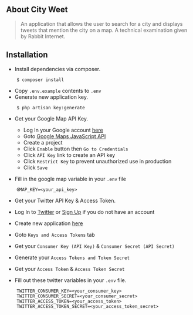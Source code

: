 
## About City Weet

>  An application that allows the user to search for a city and displays tweets that mention the city on a map. A technical examination given by Rabbit Internet.

## Installation

* Install dependencies via composer.
```
	$ composer install
```
* Copy `.env.example` contents to `.env`
* Generate new application key.
```
	$ php artisan key:generate
```
* Get your Google Map API Key.

	* Log In your Google account [here](https://console.developers.google.com)
	* Goto [Google Maps JavaScript API](https://console.developers.google.com/apis/api/maps_backend/overview)
	* Create a project
	* Click `Enable` button then `Go to Credentials`
	* Click `API Key` link to create an API key
	* Click `Restrict Key` to prevent unauthorized use in production
	* Click `Save`

* Fill in the google map variable in your `.env` file
```
	GMAP_KEY=<your_api_key>
```
* Get your Twitter API Key & Access Token.
 * Log In to [Twitter](https://twitter.com) or [Sign Up](https://twitter.com/signup) if you do not have an account
 * Create new application [here](https://apps.twitter.com/app/new)
 * Goto `Keys and Access Tokens` tab 
 * Get your `Consumer Key (API Key)` & `Consumer Secret (API Secret)`
 * Generate your `Access Tokens and Token Secret`
 * Get your `Access Token` & `Access Token Secret`

* Fill out these twitter variables in your `.env` file.
```
	TWITTER_CONSUMER_KEY=<your_consumer_key>
	TWITTER_CONSUMER_SECRET=<your_consumer_secret>
	TWITTER_ACCESS_TOKEN=<your_access_token>
	TWITTER_ACCESS_TOKEN_SECRET=<your_access_token_secret>
```